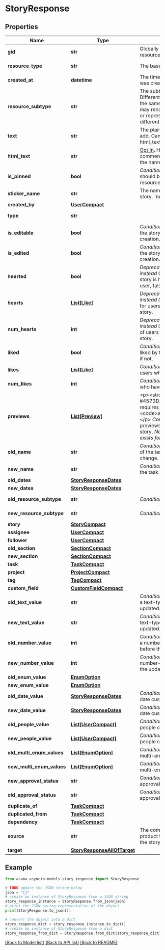 # StoryResponse


## Properties

Name | Type | Description | Notes
------------ | ------------- | ------------- | -------------
**gid** | **str** | Globally unique identifier of the resource, as a string. | [optional] [readonly] 
**resource_type** | **str** | The base type of this resource. | [optional] [readonly] 
**created_at** | **datetime** | The time at which this resource was created. | [optional] [readonly] 
**resource_subtype** | **str** | The subtype of this resource. Different subtypes retain many of the same fields and behavior, but may render differently in Asana or represent resources with different semantic meaning. | [optional] [readonly] 
**text** | **str** | The plain text of the comment to add. Cannot be used with html_text. | [optional] 
**html_text** | **str** | [Opt In](/docs/inputoutput-options). HTML formatted text for a comment. This will not include the name of the creator. | [optional] 
**is_pinned** | **bool** | *Conditional*. Whether the story should be pinned on the resource. | [optional] 
**sticker_name** | **str** | The name of the sticker in this story. &#x60;null&#x60; if there is no sticker. | [optional] 
**created_by** | [**UserCompact**](UserCompact.md) |  | [optional] 
**type** | **str** |  | [optional] [readonly] 
**is_editable** | **bool** | *Conditional*. Whether the text of the story can be edited after creation. | [optional] [readonly] 
**is_edited** | **bool** | *Conditional*. Whether the text of the story has been edited after creation. | [optional] [readonly] 
**hearted** | **bool** | *Deprecated - please use likes instead* *Conditional*. True if the story is hearted by the authorized user, false if not. | [optional] [readonly] 
**hearts** | [**List[Like]**](Like.md) | *Deprecated - please use likes instead*  *Conditional*. Array of likes for users who have hearted this story. | [optional] [readonly] 
**num_hearts** | **int** | *Deprecated - please use likes instead*  *Conditional*. The number of users who have hearted this story. | [optional] [readonly] 
**liked** | **bool** | *Conditional*. True if the story is liked by the authorized user, false if not. | [optional] [readonly] 
**likes** | [**List[Like]**](Like.md) | *Conditional*. Array of likes for users who have liked this story. | [optional] [readonly] 
**num_likes** | **int** | *Conditional*. The number of users who have liked this story. | [optional] [readonly] 
**previews** | [**List[Preview]**](Preview.md) | &lt;p&gt;&lt;strong style&#x3D;\&quot;color: #4573D2\&quot;&gt;Full object requires scope: &lt;/strong&gt;&lt;code&gt;attachments:read&lt;/code&gt;&lt;/p&gt;  *Conditional*. A collection of previews to be displayed in the story.  *Note: This property only exists for comment stories.* | [optional] [readonly] 
**old_name** | **str** | *Conditional* The previous name of the task before a name change. | [optional] 
**new_name** | **str** | *Conditional* The updated name of the task after a name change. | [optional] [readonly] 
**old_dates** | [**StoryResponseDates**](StoryResponseDates.md) |  | [optional] 
**new_dates** | [**StoryResponseDates**](StoryResponseDates.md) |  | [optional] 
**old_resource_subtype** | **str** | *Conditional* | [optional] [readonly] 
**new_resource_subtype** | **str** | *Conditional* | [optional] [readonly] 
**story** | [**StoryCompact**](StoryCompact.md) |  | [optional] 
**assignee** | [**UserCompact**](UserCompact.md) |  | [optional] 
**follower** | [**UserCompact**](UserCompact.md) |  | [optional] 
**old_section** | [**SectionCompact**](SectionCompact.md) |  | [optional] 
**new_section** | [**SectionCompact**](SectionCompact.md) |  | [optional] 
**task** | [**TaskCompact**](TaskCompact.md) |  | [optional] 
**project** | [**ProjectCompact**](ProjectCompact.md) |  | [optional] 
**tag** | [**TagCompact**](TagCompact.md) |  | [optional] 
**custom_field** | [**CustomFieldCompact**](CustomFieldCompact.md) |  | [optional] 
**old_text_value** | **str** | *Conditional* The previous value of a text-type field before it was updated. | [optional] [readonly] 
**new_text_value** | **str** | *Conditional* The new value of a text-type field after it was updated. | [optional] [readonly] 
**old_number_value** | **int** | *Conditional* The previous value of a number-type custom field before the update. | [optional] [readonly] 
**new_number_value** | **int** | *Conditional* The new value of a number-type custom field after the update. | [optional] [readonly] 
**old_enum_value** | [**EnumOption**](EnumOption.md) |  | [optional] 
**new_enum_value** | [**EnumOption**](EnumOption.md) |  | [optional] 
**old_date_value** | [**StoryResponseDates**](StoryResponseDates.md) | *Conditional*. The old value of a date custom field story. | [optional] [readonly] 
**new_date_value** | [**StoryResponseDates**](StoryResponseDates.md) | *Conditional* The new value of a date custom field story. | [optional] [readonly] 
**old_people_value** | [**List[UserCompact]**](UserCompact.md) | *Conditional*. The old value of a people custom field story. | [optional] [readonly] 
**new_people_value** | [**List[UserCompact]**](UserCompact.md) | *Conditional*. The new value of a people custom field story. | [optional] [readonly] 
**old_multi_enum_values** | [**List[EnumOption]**](EnumOption.md) | *Conditional*. The old value of a multi-enum custom field story. | [optional] [readonly] 
**new_multi_enum_values** | [**List[EnumOption]**](EnumOption.md) | *Conditional*. The new value of a multi-enum custom field story. | [optional] [readonly] 
**new_approval_status** | **str** | *Conditional*. The new value of approval status. | [optional] [readonly] 
**old_approval_status** | **str** | *Conditional*. The old value of approval status. | [optional] [readonly] 
**duplicate_of** | [**TaskCompact**](TaskCompact.md) |  | [optional] 
**duplicated_from** | [**TaskCompact**](TaskCompact.md) |  | [optional] 
**dependency** | [**TaskCompact**](TaskCompact.md) |  | [optional] 
**source** | **str** | The component of the Asana product the user used to trigger the story. | [optional] [readonly] 
**target** | [**StoryResponseAllOfTarget**](StoryResponseAllOfTarget.md) |  | [optional] 

## Example

```python
from asana_asyncio.models.story_response import StoryResponse

# TODO update the JSON string below
json = "{}"
# create an instance of StoryResponse from a JSON string
story_response_instance = StoryResponse.from_json(json)
# print the JSON string representation of the object
print(StoryResponse.to_json())

# convert the object into a dict
story_response_dict = story_response_instance.to_dict()
# create an instance of StoryResponse from a dict
story_response_from_dict = StoryResponse.from_dict(story_response_dict)
```
[[Back to Model list]](../README.md#documentation-for-models) [[Back to API list]](../README.md#documentation-for-api-endpoints) [[Back to README]](../README.md)


